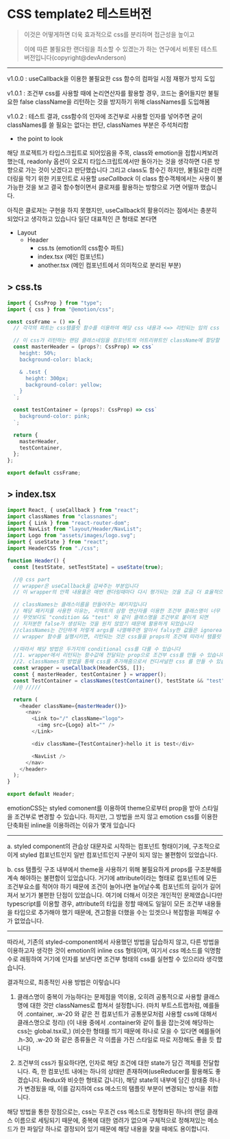 # CSS template2 테스트버전

> 이것은 어떻게하면 더욱 효과적으로 css를 분리하며 접근성을 높이고
>
> 이에 따른 불필요한 랜더링을 최소할 수 있겠는가 하는 연구에서 비롯된 테스트버전입니다(copyright@devAnderson)

---

v1.0.0 : useCallback을 이용한 불필요한 css 함수의 컴파일 시점 재평가 방지 도입

v1.0.1 : 조건부 css를 사용할 때에 논리연산자를 활용할 경우, 코드는 줄어들지만 불필요한 false className을 리턴하는 것을 방지하기 위해 classNames를 도입해봄

v1.0.2 : 테스트 결과, css함수의 인자에 조건부로 사용할 인자를 넣어주면 굳이 classNames를 쓸 필요는 없다는 판단, classNames 부분은 주석처리함

- the point to look

해당 프로젝트가 타입스크립트로 되어있음을 주목, class와 emotion을 접합시켜보려 했는데,
readonly 옵션이 오로지 타입스크립트에서만 돌아가는 것을 생각하면 다른 방향으로 가는 것이 낫겠다고 판단했습니다
그리고 class도 함수긴 하지만, 불필요한 리랜더링을 막기 위한 키포인트로 사용할 _useCallback_ 이 class 함수객체에서는 사용이 불가능한 것을 보고 결국 함수형이면서 클로져를 활용하는 방향으로 가면 어떨까 했습니다.

아직은 클로져는 구현을 하지 못했지만, useCallback의 활용이라는 점에서는 충분히 되었다고 생각하고 있습니다
일단 대표적인 큰 형태로 본다면

- Layout
  - Header
    - css.ts (emotion의 css함수 파트)
    - index.tsx (메인 컴포넌트)
    - another.tsx (메인 컴포넌트에서 의미적으로 분리된 부분)

## > css.ts

```js
import { CssProp } from "type";
import { css } from "@emotion/css";

const cssFrame = () => {
  // 각각의 파트는 css탬플릿 함수를 이용하여 해당 css 내용과 <=> 리턴되는 임의 css 끼리 연결되는 고리를 만들어줍니다.

  // 이 css가 리턴하는 랜덤 클래스네임을 컴포넌트의 어트리뷰트인 className에 할당할 경우, 또다르게 기호화된 css 클래스가 만들어지며 최종적으로 할당됩니다.
  const masterHeader = (props?: CssProp) => css`
    height: 50%;
    background-color: black;

    & .test {
      height: 300px;
      background-color: yellow;
    }
  `;

  const testContainer = (props?: CssProp) => css`
    background-color: pink;
  `;

  return {
    masterHeader,
    testContainer,
  };
};

export default cssFrame;
```

## > index.tsx

```js
import React, { useCallback } from "react";
import classNames from "classnames";
import { Link } from "react-router-dom";
import NavList from "layout/Header/NavList";
import Logo from "assets/images/logo.svg";
import { useState } from "react";
import HeaderCSS from "./css";

function Header() {
  const [testState, setTestState] = useState(true);

  //@ css part
  // wrapper은 useCallback을 감싸주는 부분입니다
  // 이 wrapper의 안쪽 내용물은 매번 랜더링때마다 다시 평가되는 것을 조금 더 효율적으로 만들어보고자 useCallback으로 감싸주게 되었습니다

  // classNames는 클래스이름을 만들어주는 패키지입니다
  // 해당 패키지를 사용한 이유는, 리엑트의 삼항 연산자를 이용한 조건부 클래스명이 너무 지저분하게 길어져서 분리하고 싶었던 마음도 있고,
  // 무엇보다도 "condition && "test" 와 같이 클래스명을 조건부로 붙이게 되면
  // 지저분한 false가 생성되는 것을 원치 않았기 때문에 활용하게 되었습니다
  //classNames는 간단하게 저렇게 args를 나열해주면 알아서 falsy한 값들은 ignorea하고, 유효한 값을 남겨 띄어쓰기 기준으로 클래스이름을 만들어줍니다
  // wrapper 함수를 실행시키면, 리턴되는 것은 css들을 props의 조건에 따라서 탬플릿 안의 스트링값을 변경하는 함수들을 담은 객체를 리턴하고, 이 객체들을 구조분해하여 const로 할당하였습니다.

  //따라서 해당 방법은 두가지의 conditional css를 다룰 수 있습니다
  //1. wrapper에서 리턴되는 함수값에 전달되는 prop으로 조건부 css를 만들 수 있습니다
  //2. classNames의 방법을 통해 css를 추가해줌으로서 컨디셔널한 css 를 만들 수 있습니다.
  const wrapper = useCallback(HeaderCSS, []);
  const { masterHeader, testContainer } = wrapper();
  const TestContainer = classNames(testContainer(), testState && "test");
  //@ /////

  return (
    <header className={masterHeader()}>
      <nav>
        <Link to="/" className="logo">
          <img src={Logo} alt="" />
        </Link>

        <div className={TestContainer}>hello it is test</div>

        <NavList />
      </nav>
    </header>
  );
}

export default Header;
```

emotionCSS는 styled comonent를 이용하여 theme으로부터 prop을 받아 스타일을 조건부로 변경할 수 있습니다.
하지만, 그 방법을 쓰지 않고 emotion css를 이용한 단축화된 inline을 이용하려는 이유가 몇개 있습니다

---

a. styled component의 관습상 대문자로 시작하는 컴포넌트 형태이기에, 구조적으로 이게 styled 컴포넌트인지 일반 컴포넌트인지 구분이 되지 않는 불편함이 있었습니다.

b. css 탬플릿 구조 내부에서 theme을 사용하기 위해 불필요하게 props를 구조분해를 계속 해야하는 불편함이 있었습니다. 거기에 attribute이라는 형태로 컴포넌트에 모든 조건부요소를 적어야 하기 때문에 조건이 늘어나면 늘어날수록 컴포넌트의 길이가 길어져서 보기가 불편한 단점이 있었습니다. 여기에 더해서 이것은 개인적인 문제였습니다만 typescript를 이용할 경우, attribute의 타입을 정할 때에도 일일이 모든 조건부 내용들을 타입으로 추가해야 했기 때문에, 견고함을 더했을 수는 있겟으나 복잡함을 피해갈 수가 없었습니다.

---

따라서, 기존의 styled-component에서 사용했던 방법을 답습하지 않고, 다른 방법을 이용하고자 생각한 것이 emotion의 inline css 형태이며, 여기서 _css_ 메소드를 익명함수로 래핑하여 거기에 인자를 보낸다면 조건부 형태의 css를 실현할 수 있으리라 생각했습니다.

결과적으로, 최종적인 사용 방법은 이렇습니다

1. 클래스명이 중복이 가능하다는 문제점을 역이용, 오히려 공통적으로 사용할 클래스명에 대한 것만 classNames로 합쳐서 설정합니다.
   (마치 부트스트랩처럼, 예를들어 .container, .w-20 와 같은 전 컴포넌트가 공통분모처럼 사용할 css에 대해서 클래스명으로 정리)
   (이 내용 중에서 .container와 같이 틀을 잡는것에 해당하는 css는 global.tsx로,)
   (비슷한 형태를 띄기 때문에 하나로 모을 수 있다면 예를들어 .h-30, .w-20 와 같은 종류들은 각 이름을 가진 스타일로 따로 저장해도 좋을 듯 합니다)

2. 조건부의 css가 필요하다면, 인자로 해당 조건에 대한 state가 담긴 객체를 전달합니다. 즉, 한 컴포넌트 내에는 하나의 상태만 존재하며(useReducer를 활용해도 좋겠습니다. Redux와 비슷한 형태로 갑니다), 해당 state의 내부에 담긴 상태중 하나가 변경됬을 때, 이를 감지하여 css 메소드의 탬플릿 부분이 변경되는 방식을 취합니다.

해당 방법을 통한 장점으로는, css는 무조건 css 메소드로 정형화된 하나의 랜덤 클래스 이름으로 세팅되기 때문에, 중복에 대한 염려가 없으며 구체적으로 정해져있는 메소드가 한 파일당 하나로 결정되어 있기 때문에 해당 내용을 찾을 때에도 용이합니다.
